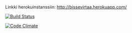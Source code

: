Linkki herokuinstanssiin: http://bissevirtaa.herokuapp.com/

[![Build Status](https://api.travis-ci.org/Virta/WadRor.png)](https://api.travis-ci.org/Virta/WadRor.png)

[![Code Climate](https://codeclimate.com/github/Virta/WadRor.png)](https://codeclimate.com/github/Virta/WadRor.png)
